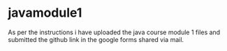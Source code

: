 # javamodule1
As per the instructions i have uploaded the java course module 1 files and submitted the github  link in the google forms shared via mail.
